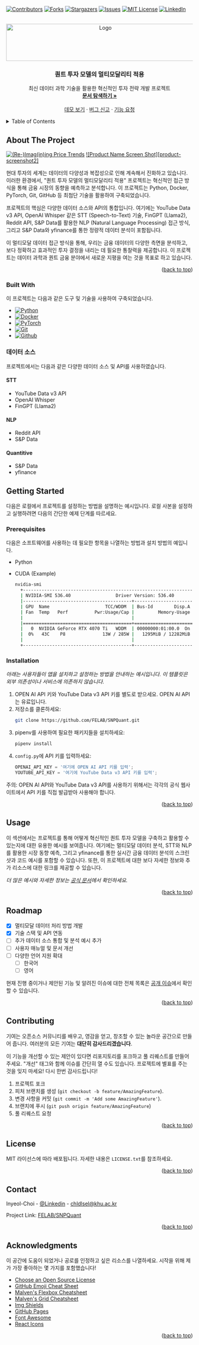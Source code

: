 <a name="readme-top"></a>



<!-- PROJECT SHIELDS -->
<!--
*** I'm using markdown "reference style" links for readability.
*** Reference links are enclosed in brackets [ ] instead of parentheses ( ).
*** See the bottom of this document for the declaration of the reference variables
*** for contributors-url, forks-url, etc. This is an optional, concise syntax you may use.
*** https://www.markdownguide.org/basic-syntax/#reference-style-links
-->
[![Contributors][contributors-shield]][contributors-url]
[![Forks][forks-shield]][forks-url]
[![Stargazers][stars-shield]][stars-url]
[![Issues][issues-shield]][issues-url]
[![MIT License][license-shield]][license-url]
[![LinkedIn][linkedin-shield]][linkedin-url]



<!-- PROJECT LOGO -->
<br />
<div align="center">
  <a href="https://github.com/FELAB-KHU/SNPQuant">
    <img src="_img/Felab_logo 2.png" alt="Logo" width="520" height="100">
  </a>

  <h3 align="center">퀀트 투자 모델의 멀티모달리티 적용</h3>

  <p align="center">
    최신 데이터 과학 기술을 활용한 혁신적인 투자 전략 개발 프로젝트
    <br />
    <a href="https://choiinyeol.github.io/posts/S&PQuantitativeInvestmentModelDevelopmentCompetitionReport/)"><strong>문서 탐색하기 »</strong></a>
    <br />
    <br />
    <a href="https://github.com/FELAB-KHU/SNPQuant">데모 보기</a>
    ·
    <a href="https://github.com/FELAB-KHU/SNPQuant/issues">버그 신고</a>
    ·
    <a href="https://github.com/FELAB-KHU/SNPQuant/issues">기능 요청</a>
  </p>
</div>


<!-- TABLE OF CONTENTS -->
<details>
  <summary>Table of Contents</summary>
  <ol>
    <li>
      <a href="#about-the-project">About The Project</a>
      <ul>
        <li><a href="#built-with">Built With</a></li>
      </ul>
    </li>
    <li>
      <a href="#getting-started">Getting Started</a>
      <ul>
        <li><a href="#prerequisites">Prerequisites</a></li>
        <li><a href="#installation">Installation</a></li>
      </ul>
    </li>
    <li><a href="#usage">Usage</a></li>
    <li><a href="#roadmap">Roadmap</a></li>
    <li><a href="#contributing">Contributing</a></li>
    <li><a href="#license">License</a></li>
    <li><a href="#contact">Contact</a></li>
    <li><a href="#acknowledgments">Acknowledgments</a></li>
  </ol>
</details>



<!-- ABOUT THE PROJECT -->
## About The Project

[![(Re-)Imag(in)ing Price Trends][product-screenshot]](https://onlinelibrary.wiley.com/doi/10.1111/jofi.13268)
[![Product Name Screen Shot][product-screenshot2]](https://github.com/AI4Finance-Foundation/FinGPT)

현대 투자의 세계는 데이터의 다양성과 복잡성으로 인해 계속해서 진화하고 있습니다. 이러한 환경에서, "퀀트 투자 모델의 멀티모달리티 적용" 프로젝트는 혁신적인 접근 방식을 통해 금융 시장의 동향을 예측하고 분석합니다. 이 프로젝트는 Python, Docker, PyTorch, Git, GitHub 등 최첨단 기술을 활용하여 구축되었습니다.

프로젝트의 핵심은 다양한 데이터 소스와 API의 통합입니다. 여기에는 YouTube Data v3 API, OpenAI Whisper 같은 STT (Speech-to-Text) 기술, FinGPT (Llama2), Reddit API, S&P Data를 활용한 NLP (Natural Language Processing) 접근 방식, 그리고 S&P Data와 yfinance를 통한 정량적 데이터 분석이 포함됩니다.

이 멀티모달 데이터 접근 방식을 통해, 우리는 금융 데이터의 다양한 측면을 분석하고, 보다 정확하고 효과적인 투자 결정을 내리는 데 필요한 통찰력을 제공합니다. 이 프로젝트는 데이터 과학과 퀀트 금융 분야에서 새로운 지평을 여는 것을 목표로 하고 있습니다.

<p align="right">(<a href="#readme-top">back to top</a>)</p>


### Built With

이 프로젝트는 다음과 같은 도구 및 기술을 사용하여 구축되었습니다.

* [![Python][Python-shield]][Python-url]
* [![Docker][Docker-shield]][Docker-url]
* [![PyTorch][PyTorch-shield]][PyTorch-url]
* [![Git][Git-shield]][Git-url]
* [![Github][Github-shield]][Github-url]


### 데이터 소스

프로젝트에서는 다음과 같은 다양한 데이터 소스 및 API를 사용하였습니다.

#### STT
* YouTube Data v3 API
* OpenAI Whisper
* FinGPT (Llama2)

#### NLP
* Reddit API
* S&P Data

#### Quantitive
* S&P Data
* yfinance


<!-- GETTING STARTED -->
## Getting Started

다음은 로컬에서 프로젝트를 설정하는 방법을 설명하는 예시입니다.
로컬 사본을 설정하고 실행하려면 다음의 간단한 예제 단계를 따르세요.

### Prerequisites

다음은 소프트웨어를 사용하는 데 필요한 항목을 나열하는 방법과 설치 방법의 예입니다.
* Python
* CUDA (Example)

  ```sh
  nvidia-smi
    +---------------------------------------------------------------------------------------+
    | NVIDIA-SMI 536.40                 Driver Version: 536.40       CUDA Version: 12.2     |
    |-----------------------------------------+----------------------+----------------------+
    | GPU  Name                     TCC/WDDM  | Bus-Id        Disp.A | Volatile Uncorr. ECC |
    | Fan  Temp   Perf          Pwr:Usage/Cap |         Memory-Usage | GPU-Util  Compute M. |
    |                                         |                      |               MIG M. |
    |=========================================+======================+======================|
    |   0  NVIDIA GeForce RTX 4070 Ti   WDDM  | 00000000:01:00.0  On |                  N/A |
    |  0%   43C    P8              13W / 285W |   1295MiB / 12282MiB |     24%      Default |
    |                                         |                      |                  N/A |
    +-----------------------------------------+----------------------+----------------------+
  ```

### Installation

_아래는 사용자들이 앱을 설치하고 설정하는 방법을 안내하는 예시입니다. 이 템플릿은 외부 의존성이나 서비스에 의존하지 않습니다._

1. OPEN AI API 키와 YouTube Data v3 API 키를 별도로 받으세요. OPEN AI API는 유료입니다.
2. 저장소를 클론하세요:
   ```sh
   git clone https://github.com/FELAB/SNPQuant.git
   ```
3. pipenv를 사용하여 필요한 패키지들을 설치하세요:
   ```sh
   pipenv install
   ```
4. `config.py`에 API 키를 입력하세요:
   ```py
   OPENAI_API_KEY = '여기에 OPEN AI API 키를 입력';
   YOUTUBE_API_KEY = '여기에 YouTube Data v3 API 키를 입력';
   ```

주의: OPEN AI API와 YouTube Data v3 API를 사용하기 위해서는 각각의 공식 웹사이트에서 API 키를 직접 발급받아 사용해야 합니다.

<p align="right">(<a href="#readme-top">back to top</a>)</p>



<!-- USAGE EXAMPLES -->
## Usage

이 섹션에서는 프로젝트를 통해 어떻게 혁신적인 퀀트 투자 모델을 구축하고 활용할 수 있는지에 대한 유용한 예시를 보여줍니다. 여기에는 멀티모달 데이터 분석, STT와 NLP를 활용한 시장 동향 예측, 그리고 yfinance를 통한 실시간 금융 데이터 분석의 스크린샷과 코드 예시를 포함할 수 있습니다. 또한, 이 프로젝트에 대한 보다 자세한 정보와 추가 리소스에 대한 링크를 제공할 수 있습니다.

_더 많은 예시와 자세한 정보는 [공식 문서](https://example.com)에서 확인하세요._

<p align="right">(<a href="#readme-top">back to top</a>)</p>


<!-- ROADMAP -->
## Roadmap

- [x] 멀티모달 데이터 처리 방법 개발
- [x] 기술 스택 및 API 연동
- [ ] 추가 데이터 소스 통합 및 분석 예시 추가
- [ ] 사용자 매뉴얼 및 문서 개선
- [ ] 다양한 언어 지원 확대
    - [ ] 한국어
    - [ ] 영어

현재 진행 중이거나 제안된 기능 및 알려진 이슈에 대한 전체 목록은 [공개 이슈](https://github.com/othneildrew/Best-README-Template/issues)에서 확인할 수 있습니다.

<p align="right">(<a href="#readme-top">back to top</a>)</p>



<!-- CONTRIBUTING -->
## Contributing

기여는 오픈소스 커뮤니티를 배우고, 영감을 얻고, 창조할 수 있는 놀라운 공간으로 만들어 줍니다. 여러분의 모든 기여는 **대단히 감사드리겠습니다**.

이 기능을 개선할 수 있는 제안이 있다면 리포지토리를 포크하고 풀 리퀘스트를 만들어 주세요. "개선" 태그와 함께 이슈를 간단히 열 수도 있습니다.
프로젝트에 별표를 주는 것을 잊지 마세요! 다시 한번 감사드립니다!

1. 프로젝트 포크
2. 피처 브랜치를 생성 (`git checkout -b feature/AmazingFeature`).
3. 변경 사항을 커밋 (`git commit -m 'Add some AmazingFeature'`).
4. 브랜치에 푸시 (`git push origin feature/AmazingFeature`)
5. 풀 리퀘스트 요청

<p align="right">(<a href="#readme-top">back to top</a>)</p>



<!-- LICENSE -->
## License

MIT 라이선스에 따라 배포됩니다. 자세한 내용은 `LICENSE.txt`를 참조하세요.

<p align="right">(<a href="#readme-top">back to top</a>)</p>



<!-- CONTACT -->
## Contact

Inyeol-Choi - [@Linkedin](https://www.linkedin.com/in/in-yeol-choi-98b21b26b/) - chldlsel@khu.ac.kr

Project Link: [FELAB/SNPQuant](https://github.com/FELAB-KHU/SNPQuant)

<p align="right">(<a href="#readme-top">back to top</a>)</p>



<!-- ACKNOWLEDGMENTS -->
## Acknowledgments

이 공간에 도움이 되었거나 공로를 인정하고 싶은 리소스를 나열하세요. 시작을 위해 제가 가장 좋아하는 몇 가지를 포함했습니다!

* [Choose an Open Source License](https://choosealicense.com)
* [GitHub Emoji Cheat Sheet](https://www.webpagefx.com/tools/emoji-cheat-sheet)
* [Malven's Flexbox Cheatsheet](https://flexbox.malven.co/)
* [Malven's Grid Cheatsheet](https://grid.malven.co/)
* [Img Shields](https://shields.io)
* [GitHub Pages](https://pages.github.com)
* [Font Awesome](https://fontawesome.com)
* [React Icons](https://react-icons.github.io/react-icons/search)

<p align="right">(<a href="#readme-top">back to top</a>)</p>



<!-- MARKDOWN LINKS & _img -->
<!-- https://www.markdownguide.org/basic-syntax/#reference-style-links -->
[contributors-shield]: https://img.shields.io/github/contributors/othneildrew/Best-README-Template.svg?style=for-the-badge
[contributors-url]: https://github.com/FELAB-KHU/SNPQuant/graphs/contributors
[forks-shield]: https://img.shields.io/github/forks/othneildrew/Best-README-Template.svg?style=for-the-badge
[forks-url]: https://github.com/FELAB-KHU/SNPQuant/network/members
[stars-shield]: https://img.shields.io/github/stars/othneildrew/Best-README-Template.svg?style=for-the-badge
[stars-url]: https://github.com/FELAB-KHU/SNPQuant/stargazers
[issues-shield]: https://img.shields.io/github/issues/othneildrew/Best-README-Template.svg?style=for-the-badge
[issues-url]: https://github.com/FELAB-KHU/SNPQuant/issues
[license-shield]: https://img.shields.io/github/license/othneildrew/Best-README-Template.svg?style=for-the-badge
[license-url]: https://github.com/FELAB-KHU/SNPQuant/blob/master/LICENSE.txt
[linkedin-shield]: https://img.shields.io/badge/-LinkedIn-black.svg?style=for-the-badge&logo=linkedin&colorB=555
[linkedin-url]: https://www.linkedin.com/in/in-yeol-choi-98b21b26b/
[product-screenshot]: _img/multimodal.png

<!-- MARKDOWN LINKS & _img -->
[Python-shield]: https://img.shields.io/badge/Python-3776AB?style=flat-square&logo=Python&logoColor=white
[Python-url]: https://python.org

[Git-shield]: https://img.shields.io/badge/Git-F05032?style=flat-square&logo=git&logoColor=white
[Git-url]: https://git-scm.com

[Github-shield]: https://img.shields.io/badge/GitHub-181717?style=flat-square&logo=GitHub&logoColor=white
[Github-url]: https://github.com

[PyTorch-shield]: https://img.shields.io/badge/PyTorch-%23EE4C2C.svg?style=for-the-badge&logo=PyTorch&logoColor=white
[PyTorch-url]: https://pytorch.org

[Docker-shield]: https://img.shields.io/badge/Docker-2496ED?style=flat-square&logo=Docker&logoColor=white
[Docker-url]: https://docker.com




